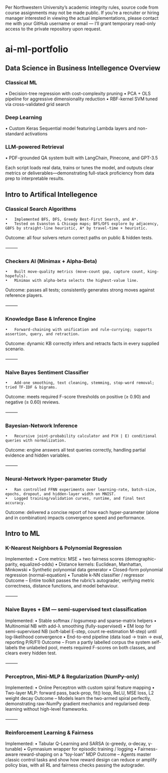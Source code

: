 


Per Northwestern University’s academic integrity rules, source code from course assignments may not be made public.
If you’re a recruiter or hiring manager interested in viewing the actual implementations, please contact me with your GitHub username or email — I’ll grant temporary read-only access to the private repository upon request.


# ai-ml-portfolio


## Data Science in Business Intellegence Overview

### Classical ML
• Decision-tree regression with cost-complexity pruning
• PCA + OLS pipeline for aggressive dimensionality reduction
• RBF-kernel SVM tuned via cross-validated grid search
### Deep Learning
• Custom Keras Sequential model featuring Lambda layers and non-standard activations
### LLM-powered Retrieval
• PDF-grounded QA system built with LangChain, Pinecone, and GPT-3.5

Each script loads real data, trains or tunes the model, and outputs clear metrics or deliverables—demonstrating full-stack proficiency from data prep to interpretable results.

## Intro to Artifical Intellegence 
### Classical Search Algorithms
	•	Implemented BFS, DFS, Greedy Best-First Search, and A*.
	•	Tested on Evanston & Chicago maps; BFS/DFS explore by adjacency, GBFS by straight-line heuristic, A* by travel-time + heuristic.
Outcome: all four solvers return correct paths on public & hidden tests.

⸻

### Checkers AI (Minimax + Alpha-Beta)
	•	Built move-quality metrics (move-count gap, capture count, king-hopefuls).
	•	Minimax with alpha-beta selects the highest-value line.
Outcome: passes all tests; consistently generates strong moves against reference players.

⸻

### Knowledge Base & Inference Engine
	•	Forward-chaining with unification and rule-currying; supports assertion, query, and retraction.
Outcome: dynamic KB correctly infers and retracts facts in every supplied scenario.

⸻

### Naïve Bayes Sentiment Classifier
	•	Add-one smoothing, text cleaning, stemming, stop-word removal; tried TF-IDF & bigrams.
Outcome: meets required F-score thresholds on positive (≥ 0.90) and negative (≥ 0.60) reviews.

⸻

### Bayesian-Network Inference
	•	Recursive joint-probability calculator and P(H | E) conditional queries with normalization.
Outcome: engine answers all test queries correctly, handling partial evidence and hidden variables.

⸻

### Neural-Network Hyper-parameter Study
	•	Ran controlled FFNN experiments over learning-rate, batch-size, epochs, dropout, and hidden-layer width on MNIST.
	•	Logged training/validation curves, runtime, and final test accuracy.
Outcome: delivered a concise report of how each hyper-parameter (alone and in combination) impacts convergence speed and performance.

## Intro to ML

### K-Nearest Neighbors & Polynomial Regression
Implemented:
	•	Core metrics: MSE + two fairness scores (demographic-parity, equalized-odds)
	•	Distance kernels: Euclidean, Manhattan, Minkowski
	•	Synthetic polynomial data generator
	•	Closed-form polynomial regression (normal-equation)
	•	Tunable k-NN classifier / regressor
Outcome – Entire toolkit passes the rubric’s autograder, verifying metric correctness, distance functions, and model behaviour.

⸻

### Naive Bayes + EM — semi-supervised text classification
Implemented:
	•	Stable softmax / logsumexp and sparse-matrix helpers
	•	Multinomial NB with add-λ smoothing (fully-supervised)
	•	EM loop for semi-supervised NB (soft-label E-step, count re-estimation M-step) until log-likelihood convergence
	•	End-to-end pipeline (data load → train → eval, reporting P/R/F1)
Outcome – From a partly labelled corpus the system self-labels the unlabeled pool, meets required F-scores on both classes, and clears every hidden test.

⸻

### Perceptron, Mini-MLP & Regularization (NumPy-only)
Implemented:
	•	Online Perceptron with custom spiral feature mapping
	•	Two-layer MLP: forward pass, back-prop, fit() loop, ReLU, MSE loss, L2 weight decay
Outcome – Models learn the two-armed spiral perfectly, demonstrating raw-NumPy gradient mechanics and regularised deep learning without high-level frameworks.

⸻

### Reinforcement Learning & Fairness
Implemented:
	•	Tabular Q-Learning and SARSA (ε-greedy, α-decay, γ-tunable)
	•	Gymnasium wrapper for episodic training / logging
	•	Fairness-aware reward-shaping on a “toy-loan” MDP
Outcome – Agents master classic control tasks and show how reward design can reduce or amplify policy bias, with all RL and fairness checks passing the autograder.
